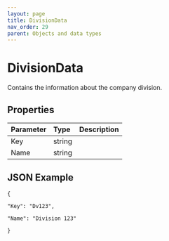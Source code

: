 ```yaml
---
layout: page
title: DivisionData
nav_order: 29
parent: Objects and data types
---
```


# DivisionData

Contains the information about the company division.

## Properties

| Parameter | Type   | Description                                                 |
|:----------|:-------|:------------------------------------------------------------|
| Key | string |     |
| Name | string |     |

## JSON Example

```
{

"Key": "Dv123",

"Name": "Division 123"

}
```
